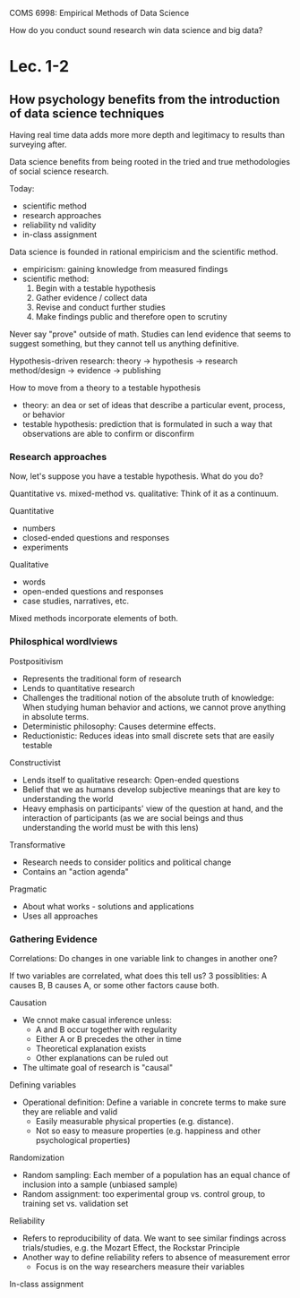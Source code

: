 
COMS 6998: Empirical Methods of Data Science 


How do you conduct sound research win data science and big data?

# Lec. 1-2

## How psychology benefits from the introduction of data science techniques

Having real time data adds more more depth and legitimacy to results than surveying after. 

Data science benefits from being rooted in the tried and true methodologies of social science research. 

Today:
- scientific method
- research approaches
- reliability nd validity
- in-class assignment 

Data science is founded in rational empiricism and the scientific method.
- empiricism: gaining knowledge from measured findings
- scientific method: 
  1. Begin with a testable hypothesis
  2. Gather evidence / collect data
  3. Revise and conduct further studies
  4. Make findings public and therefore open to scrutiny 

Never say "prove" outside of math. Studies can lend evidence that seems to suggest something, but they cannot tell us anything definitive.

Hypothesis-driven research: theory $\to$ hypothesis $\to$ research method/design $\to$ evidence $\to$ publishing

How to move from a theory to a testable hypothesis
- theory: an dea or set of ideas that describe a particular event, process, or behavior
- testable hypothesis: prediction that is formulated in such a way that observations are able to confirm or disconfirm

### Research approaches
Now, let's suppose you have a testable hypothesis. What do you do? 

Quantitative vs. mixed-method vs. qualitative: Think of it as a continuum. 

Quantitative
- numbers
- closed-ended questions and responses
- experiments

Qualitative
- words
- open-ended questions and responses
- case studies, narratives, etc. 

Mixed methods incorporate elements of both. 

### Philosphical wordlviews

Postpositivism
- Represents the traditional form of research
- Lends to quantitative research
- Challenges the traditional notion of the absolute truth of knowledge: When studying human behavior and actions, we cannot prove anything in absolute terms.
- Deterministic philosophy: Causes determine effects.
- Reductionistic: Reduces ideas into small discrete sets that are easily testable

Constructivist
- Lends itself to qualitative research: Open-ended questions
- Belief that we as humans develop subjective meanings that are key to understanding the world
- Heavy emphasis on participants' view of the question at hand, and the interaction of participants (as we are social beings and thus understanding the world must be with this lens)

Transformative
- Research needs to consider politics and political change
- Contains an "action agenda"

Pragmatic
- About what works - solutions and applications
- Uses all approaches

### Gathering Evidence

Correlations: Do changes in one variable link to changes in another one?

If two variables are correlated, what does this tell us? 3 possiblities: A causes B, B causes A, or some other factors cause both. 

Causation
- We cnnot make casual inference unless:
  - A and B occur together with regularity
  - Either A or B precedes the other in time
  - Theoretical explanation exists
  - Other explanations can be ruled out
- The ultimate goal of research is "causal"

Defining variables
- Operational definition: Define a variable in concrete terms to make sure they are reliable and valid
  - Easily measurable physical properties (e.g. distance). 
  - Not so easy to measure properties (e.g. happiness and other psychological properties)

Randomization
- Random sampling: Each member of a population has an equal chance of inclusion into a sample (unbiased sample)
- Random assignment: too experimental group vs. control group, to training set vs. validation set

Reliability
- Refers to reproducibility of data. We want to see similar findings across trials/studies, e.g. the Mozart Effect, the Rockstar Principle
- Another way to define reliability refers to absence of measurement error
  - Focus is on the way researchers measure their variables

In-class assignment














